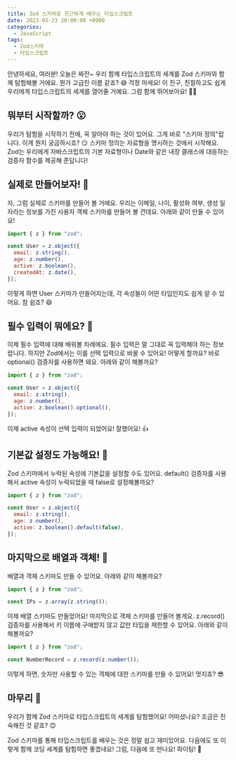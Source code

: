 ```yaml
---
title: Zod 스키마로 친근하게 배우는 타입스크립트
date: 2023-05-23 20:00:00 +0900
categories:
  - JavaScript
tags:
  - Zod스키마
  - 타입스크립트
---
```


안녕하세요, 여러분! 오늘은 짜잔~ 우리 함께 타입스크립트의 세계를 Zod 스키마와 함께 탐험해볼 거에요. 뭔가 고급진 이름 같죠? 😅 걱정 마세요! 이 친구, 친절하고도 쉽게 우리에게 타입스크립트의 세계를 열어줄 거예요. 그럼 함께 뛰어보아요! 🏃‍♂️

## 뭐부터 시작할까? 😮

우리가 탐험을 시작하기 전에, 꼭 알아야 하는 것이 있어요. 그게 바로 "스키마 정의"랍니다. 이게 뭔지 궁금하시죠? 😏 스키마 정의는 자료형을 명시하는 것에서 시작해요. Zod는 우리에게 자바스크립트의 기본 자료형이나 Date와 같은 내장 클래스에 대응하는 검증자 함수를 제공해 준답니다!

## 실제로 만들어보자! 💪

자, 그럼 실제로 스키마를 만들어 볼 거에요. 우리는 이메일, 나이, 활성화 여부, 생성 일자라는 정보를 가진 사용자 객체 스키마를 만들어 볼 건데요. 아래와 같이 만들 수 있어요!

```javascript
import { z } from "zod";

const User = z.object({
  email: z.string(),
  age: z.number(),
  active: z.boolean(),
  createdAt: z.date(),
});
```

이렇게 하면 User 스키마가 만들어지는데, 각 속성들이 어떤 타입인지도 쉽게 알 수 있어요. 참 쉽죠? 😄

## 필수 입력이 뭐에요? 🤔

이제 필수 입력에 대해 배워볼 차례에요. 필수 입력은 말 그대로 꼭 입력해야 하는 정보랍니다. 하지만 Zod에서는 이를 선택 입력으로 바꿀 수 있어요! 어떻게 할까요? 바로 optional() 검증자를 사용하면 돼요. 아래와 같이 해볼까요?

```javascript
import { z } from "zod";

const User = z.object({
  email: z.string(),
  age: z.number(),
  active: z.boolean().optional(),
});
```

이제 active 속성이 선택 입력이 되었어요! 잘했어요! 👍

## 기본값 설정도 가능해요! 🌟

Zod 스키마에서 누락된 속성에 기본값을 설정할 수도 있어요. default() 검증자를 사용해서 active 속성이 누락되었을 때 false로 설정해볼까요? 

```javascript
import { z } from "zod";

const User = z.object({
  email: z.string(),
  age: z.number(),
  active: z.boolean().default(false),
});
```

## 마지막으로 배열과 객체! 🎈

배열과 객체 스키마도 만들 수 있어요. 아래와 같이 해볼까요?

```javascript
import { z } from "zod";

const IPs = z.array(z.string());
```

이제 배열 스키마도 만들었어요! 마지막으로 객체 스키마를 만들어 볼게요. z.record() 검증자를 사용해서 키 이름에 구애받지 않고 값만 타입을 제한할 수 있어요. 아래와 같이 해볼까요?

```javascript
import { z } from "zod";

const NumberRecord = z.record(z.number());
```

이렇게 하면, 숫자만 사용할 수 있는 객체에 대한 스키마를 만들 수 있어요! 멋지죠? 😎

## 마무리 🌈

우리가 함께 Zod 스키마로 타입스크립트의 세계를 탐험했어요! 어떠셨나요? 조금은 친숙해진 것 같죠? 😊

Zod 스키마를 통해 타입스크립트를 배우는 것은 정말 쉽고 재미있어요. 다음에도 또 이렇게 함께 코딩 세계를 탐험하면 좋겠네요! 그럼, 다음에 또 만나요! 파이팅! 🌟
